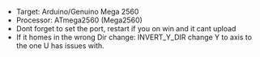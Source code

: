 - Target: Arduino/Genuino Mega 2560
- Processor: ATmega2560 (Mega2560)
- Dont forget to set the port, restart if you on win and it cant upload
- If it homes in the wrong Dir change: INVERT_Y_DIR change Y to axis to the one U has issues with.
